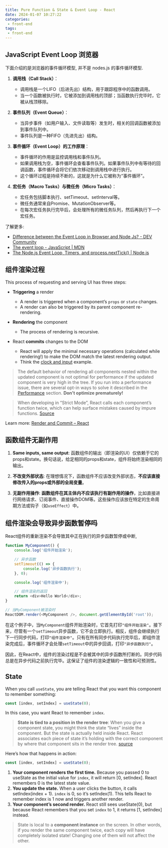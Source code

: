 ```yaml
---
title: Pure Function & State & Event Loop - React
date: 2024-01-07 10:27:22
categories:
 - front-end
tags:
 - front-end
---
```


## JavaScript Event Loop 浏览器

下面介绍的是浏览器的事件循环模型, 并不是 nodes.js 的事件循环模型.

1. **调用栈（Call Stack）**：
   - 调用栈是一个LIFO（后进先出）结构，用于跟踪程序中的函数调用。
   - 当一个函数被执行时，它被添加到调用栈的顶部；当函数执行完毕时，它被从栈顶移除。

2. **事件队列（Event Queue）**：
   - 当异步事件（如用户输入、文件读取等）发生时，相关的回调函数被添加到事件队列中。
   - 事件队列是一种FIFO（先进先出）结构。

3. **事件循环（Event Loop）的工作原理**：
   - 事件循环的作用是监控调用栈和事件队列。
   - 如果调用栈为空，事件循环会查看事件队列。如果事件队列中有等待的回调函数，事件循环会将它们依次移动到调用栈中进行执行。
   - 这个循环过程是持续不断的，这就是为什么它被称为“事件循环”。

4. **宏任务（Macro Tasks）与微任务（Micro Tasks）**：
   - 宏任务包括脚本执行、setTimeout、setInterval等。
   - 微任务通常来自Promise、MutationObserver等。
   - 在每次宏任务执行完毕后，会处理所有的微任务队列，然后再执行下一个宏任务。

了解更多: 
- [Difference between the Event Loop in Browser and Node Js? - DEV Community](https://dev.to/jasmin/difference-between-the-event-loop-in-browser-and-node-js-1113)
- [The event loop - JavaScript | MDN](https://developer.mozilla.org/en-US/docs/Web/JavaScript/Event_loop)
- [The Node.js Event Loop, Timers, and process.nextTick() | Node.js](https://nodejs.org/en/guides/event-loop-timers-and-nexttick)

## 组件渲染过程

This process of requesting and serving UI has three steps:

- **Triggering** a render
  - A render is triggered when a component’s `props` or `state` changes. 
  - A render can also be triggered by its parent component re-rendering.
  
- **Rendering** the component
  - The process of rendering is recursive. 
  
- React **commits** changes to the DOM
  - React will apply the minimal necessary operations (calculated while rendering!) to make the DOM match the latest rendering output. 
  - Think the [clock and input](https://react.dev/learn/render-and-commit) example. 

> The default behavior of rendering all components nested within the updated component is not optimal for performance if the updated component is very high in the tree. If you run into a performance issue, there are several opt-in ways to solve it described in the [Performance](https://reactjs.org/docs/optimizing-performance.html) section. **Don’t optimize prematurely!**

> When developing in “Strict Mode”, React calls each component’s function twice, which can help surface mistakes caused by impure functions. [Source](https://react.dev/learn/render-and-commit)

Learn more: [Render and Commit – React](https://react.dev/learn/render-and-commit)

## 函数组件无副作用

1. **Same inputs, same output**: 函数组件的输出（即渲染的UI）仅依赖于它的props和state。换句话说，给定相同的props和state，组件将始终渲染相同的输出。

2. **不改变外部状态**: 在理想情况下，函数组件不应该改变外部状态，**不应该直接修改传入的props或外部的全局变量**。

3. **无副作用操作**: **函数组件在其主体内不应该执行有副作用的操作**，比如直接进行网络请求、订阅事件、直接操作DOM等。这些操作应该放在特定的生命周期方法或钩子（如`useEffect`）中。

## 组件渲染会导致异步函数暂停吗

React组件的重新渲染不会导致其中正在执行的异步函数暂停或中断, 

```javascript
function MyComponent() {
    console.log('组件开始渲染');

    // 异步函数
    setTimeout(() => {
        console.log('异步函数执行');
    }, 0);

    console.log('组件渲染中');

    // 组件渲染的返回
    return <div>Hello World</div>;
}

// 当MyComponent被渲染时
ReactDOM.render(<MyComponent />, document.getElementById('root'));
```

在这个例子中，当`MyComponent`组件开始渲染时，它首先打印`"组件开始渲染"`。接下来，尽管有一个`setTimeout`异步函数，它不会立即执行。相反，组件会继续执行下一行同步代码，打印`"组件渲染中"`。只有在所有同步代码执行完毕后，即组件渲染完成后，事件循环才会处理`setTimeout`中的异步回调，打印`"异步函数执行"`。

因此，在React中，组件的渲染过程是不会被其中的异步函数所打断的。同步代码总是在异步代码之前执行完毕。这保证了组件的渲染逻辑的一致性和可预测性。

## State

When you call `useState`, you are telling React that you want this component to remember something:

```javascript
const [index, setIndex] = useState(0);
```

In this case, you want React to remember `index`.

> **State is tied to a position in the render tree**: When you give a component state, you might think the state “lives” inside the component. But the state is actually held inside React. React associates each piece of state it’s holding with the correct component by where that component sits in the render tree. [source](https://arc.net/l/quote/hwsdijzo)

Here’s how that happens in action:

```javascript
const [index, setIndex] = useState(0);
```

1. **Your component renders the first time.** Because you passed 0 to useState as the initial value for `index`, it will return [0, setIndex]. React remembers 0 is the latest state value.
2. **You update the state.** When a user clicks the button, it calls setIndex(index + 1). `index` is 0, so it’s setIndex(1). This tells React to remember index is 1 now and triggers another render.
3. **Your component’s second render.** React still sees useState(0), but because React remembers that you set `index` to 1, it returns [1, setIndex] instead.

> State is local to a **component instance** on the screen. In other words, if you render the same component twice, each copy will have completely isolated state! Changing one of them will not affect the other.

